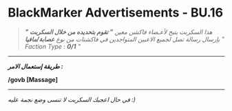 # BlackMarker Advertisements - BU.16
> *هذا السكربت يتيح لأعـضاء فاكشن معين __" تقوم بتحديده من خلال السكربت "__ بإرسال رسالة تصل لجميع الاعبين المتواجدين في فاكشنات من نوع __عصابة/مافيا__ " Faction Type : __0/1__ "*
_______________________________________________________________________________________________


***طريقة إستعمال الامر :***

**/govb [Massage]**
_________________________________________________________________________________________________

*في حال اعجبك السكربت لا تنسى وضع نجمة عليه :)*
